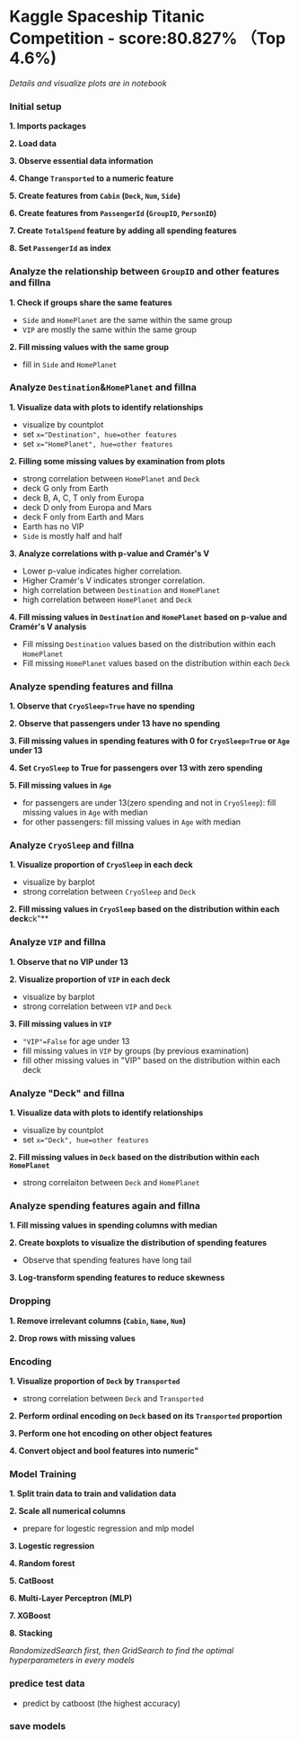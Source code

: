 # Kaggle Spaceship Titanic Competition - score:80.827% （Top 4.6%)

*Details and visualize plots are in notebook*

### Initial setup
**1. Imports packages**

**2. Load data**

**3. Observe essential data information**

**4. Change `Transported` to a numeric feature**

**5. Create features from `Cabin` (`Deck`, `Num`, `Side`)**

**6. Create features from `PassengerId` (`GroupID`, `PersonID`)**

**7. Create `TotalSpend` feature by adding all spending features**

**8. Set `PassengerId` as index**

### Analyze the relationship between `GroupID` and other features and fillna

**1. Check if groups share the same features**
- `Side` and `HomePlanet` are the same within the same group
- `VIP` are mostly the same within the same group


**2. Fill missing values with the same group**
- fill in `Side` and `HomePlanet`

### Analyze `Destination`&`HomePlanet` and fillna
**1. Visualize data with plots to identify relationships**
- visualize by countplot
- set `x="Destination", hue=other features`
- set `x="HomePlanet", hue=other features`

**2. Filling some missing values by examination from plots**
- strong correlation between `HomePlanet` and `Deck`
- deck G only from Earth
- deck B, A, C, T only from Europa
- deck D only from Europa and Mars
- deck F only from Earth and Mars
- Earth has no VIP
- `Side` is mostly half and half

**3. Analyze correlations with p-value and Cramér's V**
- Lower p-value indicates higher correlation.
- Higher Cramér's V indicates stronger correlation.
- high correlation between `Destination` and `HomePlanet`
- high correlation between `HomePlanet` and `Deck`

**4. Fill missing values in `Destination` and `HomePlanet` based on p-value and Cramér's V analysis**
- Fill missing `Destination` values based on the distribution within each `HomePlanet`
- Fill missing `HomePlanet` values based on the distribution within each `Deck`

### Analyze spending features and fillna

**1. Observe that `CryoSleep=True` have no spending**

**2. Observe that passengers under 13 have no spending**

**3. Fill missing values in spending features with 0 for `CryoSleep=True` or `Age` under 13**

**4. Set `CryoSleep` to True for passengers over 13 with zero spending**

**5. Fill missing values in `Age`**
- for passengers are under 13(zero spending and not in `CryoSleep`): fill missing values in `Age` with median
- for other passengers: fill missing values in `Age` with median

### Analyze `CryoSleep` and fillna

**1. Visualize proportion of `CryoSleep` in each deck**
- visualize by barplot
- strong correlation between `CryoSleep` and `Deck`

**2. Fill missing values in `CryoSleep` based on the distribution within each deck**ck"**

### Analyze `VIP` and fillna

**1. Observe that no VIP under 13**

**2. Visualize proportion of `VIP` in each deck**
- visualize by barplot
- strong correlation between `VIP` and `Deck`

**3. Fill missing values in `VIP`**
- `"VIP"=False` for age under 13
- fill missing values in `VIP` by groups (by previous examination)
- fill other missing values in "VIP" based on the distribution within each deck

### Analyze "Deck" and fillna

**1. Visualize data with plots to identify relationships**
- visualize by countplot
- set `x="Deck", hue=other features`

**2. Fill missing values in `Deck` based on the distribution within each `HomePlanet`**
- strong correlaiton between `Deck` and `HomePlanet`

### Analyze spending features again and fillna

**1. Fill missing values in spending columns with median**

**2. Create boxplots to visualize the distribution of spending features**
- Observe that spending features have long tail

**3. Log-transform spending features to reduce skewness**

### Dropping

**1. Remove irrelevant columns (`Cabin`, `Name`, `Num`)**

**2. Drop rows with missing values**

### Encoding

**1. Visualize proportion of `Deck` by `Transported`**
- strong correlation between `Deck` and `Transported`

**2. Perform ordinal encoding on `Deck` based on its `Transported` proportion**

**3. Perform one hot encoding on other object features**

**4. Convert object and bool features into numeric"**

### Model Training

**1. Split train data to train and validation data**

**2. Scale all numerical columns**
- prepare for logestic regression and mlp model

**3. Logestic regression**

**4. Random forest**

**5. CatBoost**

**6. Multi-Layer Perceptron (MLP)**

**7. XGBoost**

**8. Stacking**

*RandomizedSearch first, then GridSearch to find the optimal hyperparameters in every models*

### predice test data
- predict by catboost (the highest accuracy)

### save models

